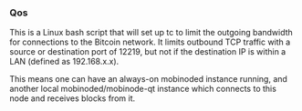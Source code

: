 ### Qos ###

This is a Linux bash script that will set up tc to limit the outgoing bandwidth for connections to the Bitcoin network. It limits outbound TCP traffic with a source or destination port of 12219, but not if the destination IP is within a LAN (defined as 192.168.x.x).

This means one can have an always-on mobinoded instance running, and another local mobinoded/mobinode-qt instance which connects to this node and receives blocks from it.
